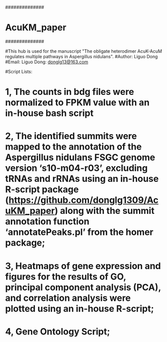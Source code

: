 ##############
# AcuKM_paper
##############

#This hub is used for the manuscript "The obligate heterodimer AcuK-AcuM regulates multiple pathways in Aspergillus nidulans".
#Author: Liguo Dong
#Email: Liguo Dong: donglg13@163.com

#Script Lists:

# 1, The counts in bdg files were normalized to FPKM value with an in-house bash script 
# 2, The identified summits were mapped to the annotation of the Aspergillus nidulans FSGC genome version ‘s10-m04-r03’, excluding tRNAs and rRNAs using an in-house R-script package (https://github.com/donglg1309/AcuKM_paper) along with the summit annotation function ‘annotatePeaks.pl’ from the homer package;
# 3, Heatmaps of gene expression and figures for the results of GO, principal component analysis (PCA), and correlation analysis were plotted using an in-house R-script;
# 4, Gene Ontology Script;





